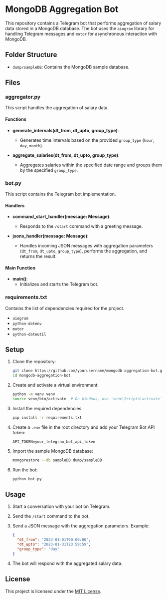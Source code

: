 # MongoDB Aggregation Bot

This repository contains a Telegram bot that performs aggregation of salary data stored in a MongoDB database. The bot uses the `aiogram` library for handling Telegram messages and `motor` for asynchronous interaction with MongoDB.

## Folder Structure

- `dump/sampleDB`: Contains the MongoDB sample database.

## Files

### aggregator.py

This script handles the aggregation of salary data.

#### Functions

- **generate_intervals(dt_from, dt_upto, group_type)**:

  - Generates time intervals based on the provided `group_type` (`hour`, `day`, `month`).

- **aggregate_salaries(dt_from, dt_upto, group_type)**:
  - Aggregates salaries within the specified date range and groups them by the specified `group_type`.

### bot.py

This script contains the Telegram bot implementation.

#### Handlers

- **command_start_handler(message: Message)**:

  - Responds to the `/start` command with a greeting message.

- **jsons_handler(message: Message)**:
  - Handles incoming JSON messages with aggregation parameters (`dt_from`, `dt_upto`, `group_type`), performs the aggregation, and returns the result.

#### Main Function

- **main()**:
  - Initializes and starts the Telegram bot.

### requirements.txt

Contains the list of dependencies required for the project.

- `aiogram`
- `python-dotenv`
- `motor`
- `python-dateutil`

## Setup

1. Clone the repository:

   ```bash
   git clone https://github.com/yourusername/mongodb-aggregation-bot.git
   cd mongodb-aggregation-bot
   ```

2. Create and activate a virtual environment:

   ```bash
   python -m venv venv
   source venv/bin/activate  # On Windows, use `venv\Scripts\activate`
   ```

3. Install the required dependencies:

   ```bash
   pip install -r requirements.txt
   ```

4. Create a `.env` file in the root directory and add your Telegram Bot API token:

   ```env
   API_TOKEN=your_telegram_bot_api_token
   ```

5. Import the sample MongoDB database:

   ```bash
   mongorestore --db sampleDB dump/sampleDB
   ```

6. Run the bot:

   ```bash
   python bot.py
   ```

## Usage

1. Start a conversation with your bot on Telegram.

2. Send the `/start` command to the bot.

3. Send a JSON message with the aggregation parameters. Example:

   ```json
   {
     "dt_from": "2023-01-01T00:00:00",
     "dt_upto": "2023-01-31T23:59:59",
     "group_type": "day"
   }
   ```

4. The bot will respond with the aggregated salary data.

## License

This project is licensed under the [MIT License](LICENSE).
